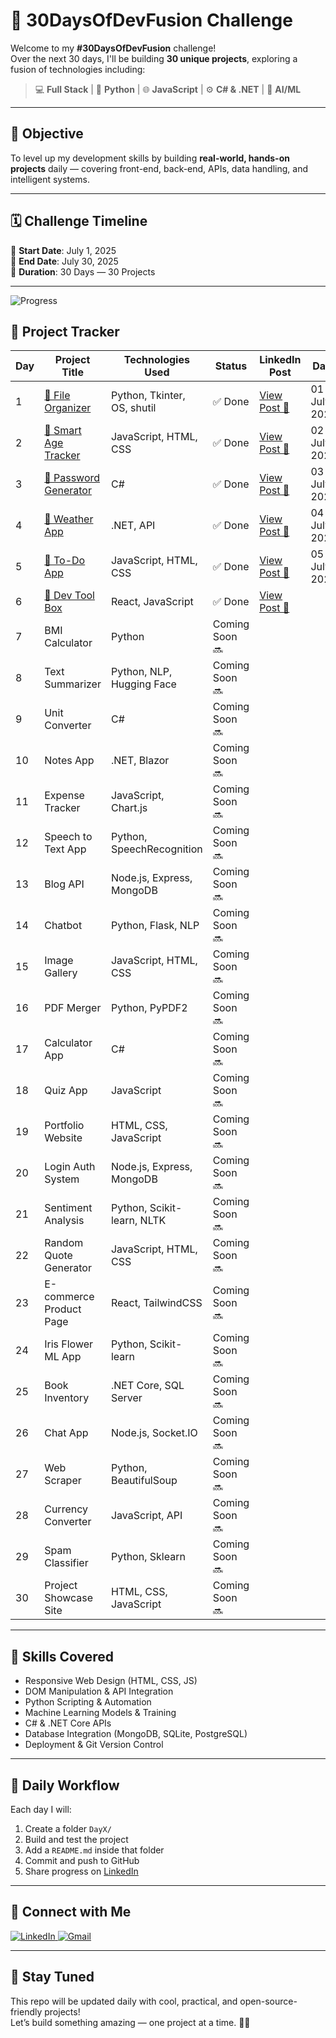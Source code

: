 # 🚀 30DaysOfDevFusion Challenge

Welcome to my **#30DaysOfDevFusion** challenge!  
Over the next 30 days, I'll be building **30 unique projects**, exploring a fusion of technologies including:

> 💻 **Full Stack** | 🐍 **Python** | 🌐 **JavaScript** | ⚙️ **C# & .NET** | 🤖 **AI/ML**

---

## 🎯 Objective

To level up my development skills by building **real-world, hands-on projects** daily — covering front-end, back-end, APIs, data handling, and intelligent systems.

---

## 🗓️ Challenge Timeline

📅 **Start Date**: July 1, 2025  
📅 **End Date**: July 30, 2025  
🏁 **Duration**: 30 Days — 30 Projects

---
![Progress](https://img.shields.io/badge/Progress-5%2F30-brightgreen)

## 📂 Project Tracker

| Day | Project Title | Technologies Used | Status | LinkedIn Post | Date | Day |
|-----|----------------------------|----------------------------------|------------------|----------------|-------------|------------|
| 1   | [📁 File Organizer](./Day_1_File_Organizer) | Python, Tkinter, OS, shutil | ✅ Done | [View Post 🔗](https://www.linkedin.com/posts/vuppaladhadium-sai-samarth-saketh-036679201_30daysofdevfusion-python-tkinter-activity-7345855693108690944-xASb?utm_source=share&utm_medium=member_desktop&rcm=ACoAADOIy-oB5VvUIX7e3yGzeHJf-_xkXM2ZAqA) | 01 July 2025 | Tuesday |
| 2   | [📁 Smart Age Tracker](./Day_2_Age_Tracker) | JavaScript, HTML, CSS | ✅ Done | [View Post 🔗](https://www.linkedin.com/posts/vuppaladhadium-sai-samarth-saketh-036679201_30daysofdevfusion-javascript-webdevelopment-activity-7346235877301395456-_70z?utm_source=share&utm_medium=member_desktop&rcm=ACoAADOIy-oB5VvUIX7e3yGzeHJf-_xkXM2ZAqA) | 02 July 2025 | Wednesday |
| 3   | [📁 Password Generator](./Day_3_Password_Generator) | C# | ✅ Done | [View Post 🔗](https://www.linkedin.com/posts/vuppaladhadium-sai-samarth-saketh-036679201_30daysofdevfusion-devfusion-day3-activity-7346623403207905283-2GcA?utm_source=share&utm_medium=member_desktop&rcm=ACoAADOIy-oB5VvUIX7e3yGzeHJf-_xkXM2ZAqA) | 03 July 2025 | Thursday |
| 4   | [📁 Weather App](./Day_4_Weather_App) | .NET, API | ✅ Done | [View Post 🔗](https://www.linkedin.com/posts/vuppaladhadium-sai-samarth-saketh-036679201_30daysofdevfusion-dotnet-weatherapp-activity-7347169235334287361-M-m-?utm_source=share&utm_medium=member_desktop&rcm=ACoAADOIy-oB5VvUIX7e3yGzeHJf-_xkXM2ZAqA) | 04 July 2025 | Friday |
| 5   | [📁 To-Do App](./Day_5_To_Do_App) | JavaScript, HTML, CSS | ✅ Done |[View Post 🔗](https://www.linkedin.com/posts/vuppaladhadium-sai-samarth-saketh-036679201_30daysofdevfusion-devfusion-day5-activity-7347319652823273472-1vhp?utm_source=share&utm_medium=member_desktop&rcm=ACoAADOIy-oB5VvUIX7e3yGzeHJf-_xkXM2ZAqA) |05 July 2025  |Saturday |
| 6   | [📁 Dev Tool Box](./Day_6_Dev_Tool_Box) | React, JavaScript | ✅ Done |[View Post 🔗](https://www.linkedin.com/posts/vuppaladhadium-sai-samarth-saketh-036679201_30daysofdevfusion-devfusion-day6-activity-7347709090040582145-FhXr?utm_source=share&utm_medium=member_desktop&rcm=ACoAADOIy-oB5VvUIX7e3yGzeHJf-_xkXM2ZAqA) | | |
| 7   | BMI Calculator | Python | Coming Soon 🔜 | | | |
| 8   | Text Summarizer | Python, NLP, Hugging Face | Coming Soon 🔜 | | | |
| 9   | Unit Converter | C# | Coming Soon 🔜 | | | |
| 10  | Notes App | .NET, Blazor | Coming Soon 🔜 | | | |
| 11  | Expense Tracker | JavaScript, Chart.js | Coming Soon 🔜 | | | |
| 12  | Speech to Text App | Python, SpeechRecognition | Coming Soon 🔜 | | | |
| 13  | Blog API | Node.js, Express, MongoDB | Coming Soon 🔜 | | | |
| 14  | Chatbot | Python, Flask, NLP | Coming Soon 🔜 | | | |
| 15  | Image Gallery | JavaScript, HTML, CSS | Coming Soon 🔜 | | | |
| 16  | PDF Merger | Python, PyPDF2 | Coming Soon 🔜 | | | |
| 17  | Calculator App | C# | Coming Soon 🔜 | | | |
| 18  | Quiz App | JavaScript | Coming Soon 🔜 | | | |
| 19  | Portfolio Website | HTML, CSS, JavaScript | Coming Soon 🔜 | | | |
| 20  | Login Auth System | Node.js, Express, MongoDB | Coming Soon 🔜 | | | |
| 21  | Sentiment Analysis | Python, Scikit-learn, NLTK | Coming Soon 🔜 | | | |
| 22  | Random Quote Generator | JavaScript, HTML, CSS | Coming Soon 🔜 | | | |
| 23  | E-commerce Product Page | React, TailwindCSS | Coming Soon 🔜 | | | |
| 24  | Iris Flower ML App | Python, Scikit-learn | Coming Soon 🔜 | | | |
| 25  | Book Inventory | .NET Core, SQL Server | Coming Soon 🔜 | | | |
| 26  | Chat App | Node.js, Socket.IO | Coming Soon 🔜 | | | |
| 27  | Web Scraper | Python, BeautifulSoup | Coming Soon 🔜 | | | |
| 28  | Currency Converter | JavaScript, API | Coming Soon 🔜 | | | |
| 29  | Spam Classifier | Python, Sklearn | Coming Soon 🔜 | | | |
| 30  | Project Showcase Site | HTML, CSS, JavaScript | Coming Soon 🔜 | | | |





---

## 💼 Skills Covered

-  Responsive Web Design (HTML, CSS, JS)
-  DOM Manipulation & API Integration
-  Python Scripting & Automation
-  Machine Learning Models & Training
-  C# & .NET Core APIs
-  Database Integration (MongoDB, SQLite, PostgreSQL)
-  Deployment & Git Version Control

---

## 🧠 Daily Workflow

Each day I will:
1. Create a folder `DayX/`
2. Build and test the project
3. Add a `README.md` inside that folder
4. Commit and push to GitHub
5. Share progress on [LinkedIn](https://www.linkedin.com/in/vuppaladhadium-sai-samarth-saketh-036679201/)

---

## 📌 Connect with Me

<p align="left">
  <a href="https://www.linkedin.com/in/vuppaladhadium-sai-samarth-saketh-036679201/" target="_blank">
    <img src="https://img.shields.io/badge/LinkedIn-%230077B5.svg?style=for-the-badge&logo=linkedin&logoColor=white" alt="LinkedIn">
  </a>
  <a href="mailto:samarthsaketh@outlook.com" target="_blank">
    <img src="https://img.shields.io/badge/Gmail-D14836?style=for-the-badge&logo=gmail&logoColor=white" alt="Gmail">
  </a>
</p>

---

## 🏁 Stay Tuned

This repo will be updated daily with cool, practical, and open-source-friendly projects!  
Let’s build something amazing — one project at a time. 💪🔥

